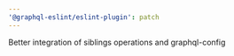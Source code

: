 ```yaml
---
'@graphql-eslint/eslint-plugin': patch
---
```


Better integration of siblings operations and graphql-config
